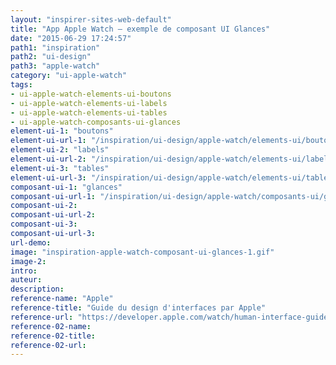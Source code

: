 ```yaml
---
layout: "inspirer-sites-web-default"
title: "App Apple Watch – exemple de composant UI Glances"
date: "2015-06-29 17:24:57"
path1: "inspiration"
path2: "ui-design"
path3: "apple-watch"
category: "ui-apple-watch"
tags:
- ui-apple-watch-elements-ui-boutons
- ui-apple-watch-elements-ui-labels
- ui-apple-watch-elements-ui-tables
- ui-apple-watch-composants-ui-glances
element-ui-1: "boutons"
element-ui-url-1: "/inspiration/ui-design/apple-watch/elements-ui/boutons/"
element-ui-2: "labels"
element-ui-url-2: "/inspiration/ui-design/apple-watch/elements-ui/labels/"
element-ui-3: "tables"
element-ui-url-3: "/inspiration/ui-design/apple-watch/elements-ui/tables/"
composant-ui-1: "glances"
composant-ui-url-1: "/inspiration/ui-design/apple-watch/composants-ui/glances/"
composant-ui-2:
composant-ui-url-2:
composant-ui-3:
composant-ui-url-3:
url-demo:
image: "inspiration-apple-watch-composant-ui-glances-1.gif"
image-2:
intro:
auteur:
description:
reference-name: "Apple"
reference-title: "Guide du design d'interfaces par Apple"
reference-url: "https://developer.apple.com/watch/human-interface-guidelines/"
reference-02-name:
reference-02-title:
reference-02-url:
---
```

